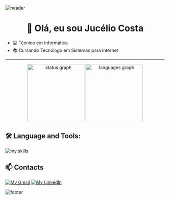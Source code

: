 ![header](https://capsule-render.vercel.app/api?type=Waving&color=1d50ee&fontColor=1d5eee&height=80&section=header&animation=fadeIn)

<h1 align="center">👋 Olá, eu sou Jucélio Costa</h1>

- 💻 Técnico em Informática
- 📚 Cursando Tecnólogo em Sistemas para Internet

---

<div align="center">
    <img height="180" src="https://github-readme-stats.vercel.app/api?username=juceliocosta&include_all_commits=true&show_icons=true&theme=tokyonight&hide_rank=true" alt="status graph"/>
    <img  height="180" src="https://github-readme-stats.vercel.app/api/top-langs?username=juceliocosta&theme=tokyonight&layout=compact&card_width=314" alt="languages graph"  />
</div>

## 🛠️ Language and Tools:

![my skills](https://skillicons.dev/icons?i=html,css,bootstrap,js,nodejs,express,postgres,prisma,git,py)

## 📫 Contacts

[![My Gmail](https://img.shields.io/badge/Gmail-D14836?style=for-the-badge&logo=gmail&logoColor=white)](mailto:juceliojdc@gmail.com)
[![My LinkedIn](https://img.shields.io/badge/-LinkedIn-%230077B5?style=for-the-badge&logo=linkedin&logoColor=white)](www.linkedin.com/in/jucelio-costa)

![footer](https://capsule-render.vercel.app/api?type=Waving&color=1d50ee&fontColor=1d50ee&height=80&section=footer&animation=fadeIn)

